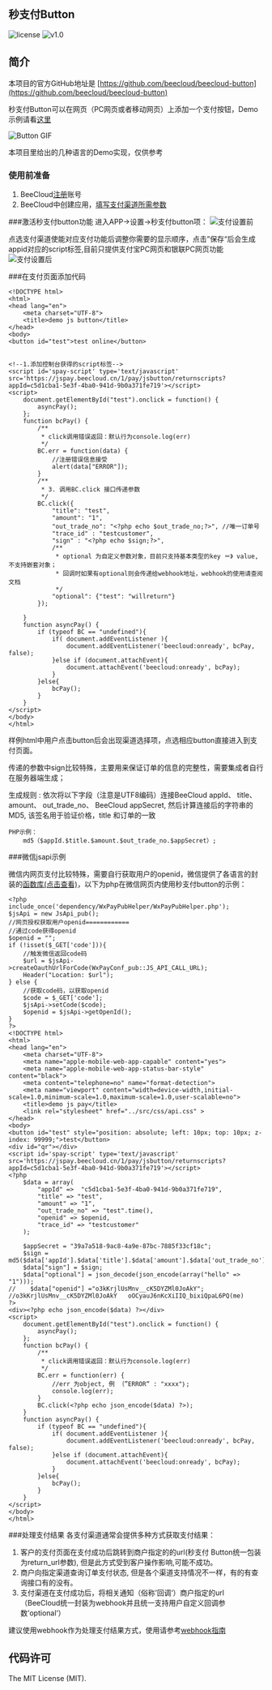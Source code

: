 ## 秒支付Button

![license](https://img.shields.io/badge/license-MIT-brightgreen.svg) ![v1.0](https://img.shields.io/badge/Version-v1.0-blue.svg)


## 简介

本项目的官方GitHub地址是 [https://github.com/beecloud/beecloud-button](https://github.com/beecloud/beecloud-button)

秒支付Button可以在网页（PC网页或者移动网页）上添加一个支付按钮，Demo示例请看[这里](https://beecloud.cn/activity/jsbutton/?index=4)

![Button GIF](http://7xavqo.com1.z0.glb.clouddn.com/button.gif)

本项目里给出的几种语言的Demo实现，仅供参考

### 使用前准备
1. BeeCloud[注册](http://beecloud.cn/register/)账号
2. BeeCloud中创建应用，[填写支付渠道所需参数](http://beecloud.cn/doc/payapply)

###激活秒支付button功能
进入APP->设置->秒支付button项：
![支付设置前](http://7xavqo.com1.z0.glb.clouddn.com/spay-button-before.png)

点选支付渠道使能对应支付功能后调整你需要的显示顺序，点击”保存“后会生成appid对应的script标签,目前只提供支付宝PC网页和银联PC网页功能
![支付设置后](http://7xavqo.com1.z0.glb.clouddn.com/spay-button-after.png)

###在支付页面添加代码

~~~
<!DOCTYPE html>
<html>
<head lang="en">
    <meta charset="UTF-8">
    <title>demo js button</title>
</head>
<body>
<button id="test">test online</button>


<!--1.添加控制台获得的script标签-->
<script id='spay-script' type='text/javascript' src='https://jspay.beecloud.cn/1/pay/jsbutton/returnscripts?appId=c5d1cba1-5e3f-4ba0-941d-9b0a371fe719'></script>
<script>
    document.getElementById("test").onclick = function() {
        asyncPay();
    };
    function bcPay() {
        /**
         * click调用错误返回：默认行为console.log(err)
         */
        BC.err = function(data) {
            //注册错误信息接受
            alert(data["ERROR"]);
        }
        /**
         * 3. 调用BC.click 接口传递参数
         */
        BC.click({
            "title": "test",
            "amount": "1",
            "out_trade_no": "<?php echo $out_trade_no;?>", //唯一订单号
            "trace_id" : "testcustomer",
            "sign" : "<?php echo $sign;?>",
            /**
             * optional 为自定义参数对象，目前只支持基本类型的key ＝》 value, 不支持嵌套对象；
             * 回调时如果有optional则会传递给webhook地址，webhook的使用请查阅文档
             */
            "optional": {"test": "willreturn"}
        });

    }
    function asyncPay() {
        if (typeof BC == "undefined"){
            if( document.addEventListener ){
                document.addEventListener('beecloud:onready', bcPay, false);
            }else if (document.attachEvent){
                document.attachEvent('beecloud:onready', bcPay);
            }
        }else{
            bcPay();
        }
    }
</script>
</body>
</html>
~~~

样例html中用户点击button后会出现渠道选择项，点选相应button直接进入到支付页面。

传递的参数中sign比较特殊，主要用来保证订单的信息的完整性，需要集成者自行在服务器端生成；

生成规则 : 依次将以下字段（注意是UTF8编码）连接BeeCloud appId、 title、 amount、 out_trade_no、 BeeCloud appSecret, 然后计算连接后的字符串的MD5, 该签名用于验证价格，title 和订单的一致

~~~
PHP示例：
	md5（$appId.$title.$amount.$out_trade_no.$appSecret）;
~~~

###微信jsapi示例

微信内网页支付比较特殊，需要自行获取用户的openid，微信提供了各语言的封装的[函数库(点击查看)](https://pay.weixin.qq.com/wiki/doc/api/native.php?chapter=11_1)，以下为php在微信网页内使用秒支付button的示例：

~~~
<?php
include_once('dependency/WxPayPubHelper/WxPayPubHelper.php');
$jsApi = new JsApi_pub();
//网页授权获取用户openid============
//通过code获得openid
$openid = "";
if (!isset($_GET['code'])){
    //触发微信返回code码
    $url = $jsApi->createOauthUrlForCode(WxPayConf_pub::JS_API_CALL_URL);
    Header("Location: $url");
} else {
    //获取code码，以获取openid
    $code = $_GET['code'];
    $jsApi->setCode($code);
    $openid = $jsApi->getOpenId();
}
?>
<!DOCTYPE html>
<html>
<head lang="en">
    <meta charset="UTF-8">
    <meta name="apple-mobile-web-app-capable" content="yes">
    <meta name="apple-mobile-web-app-status-bar-style" content="black">
    <meta content="telephone=no" name="format-detection">
    <meta name="viewport" content="width=device-width,initial-scale=1.0,minimum-scale=1.0,maximum-scale=1.0,user-scalable=no">
    <title>demo js pay</title>
    <link rel="stylesheet" href="../src/css/api.css" >
</head>
<body>
<button id="test" style="position: absolute; left: 10px; top: 10px; z-index: 99999;">test</button>
<div id="qr"></div>
<script id='spay-script' type='text/javascript' src='https://jspay.beecloud.cn/1/pay/jsbutton/returnscripts?appId=c5d1cba1-5e3f-4ba0-941d-9b0a371fe719'></script>
<?php
    $data = array(
        "appId" =>  "c5d1cba1-5e3f-4ba0-941d-9b0a371fe719",
        "title" => "test",
        "amount" => "1",
        "out_trade_no" => "test".time(),
        "openid" => $openid,
        "trace_id" => "testcustomer"
    );

    $appSecret = "39a7a518-9ac8-4a9e-87bc-7885f33cf18c";
    $sign = md5($data['appId'].$data['title'].$data['amount'].$data['out_trade_no'].$appSecret);
    $data["sign"] = $sign;
    $data["optional"] = json_decode(json_encode(array("hello" => "1")));
//    $data["openid"] ="o3kKrjlUsMnv__cK5DYZMl0JoAkY";   //o3kKrjlUsMnv__cK5DYZMl0JoAkY   oOCyauJ6nKcXiIIQ_bixiQpaL6PQ(me)
?>
<div><?php echo json_encode($data) ?></div>
<script>
    document.getElementById("test").onclick = function() {
        asyncPay();
    };
    function bcPay() {
        /**
         * click调用错误返回：默认行为console.log(err)
         */
        BC.err = function(err) {
            //err 为object, 例 ｛”ERROR“ : "xxxx"｝;
            console.log(err);
        }
        BC.click(<?php echo json_encode($data) ?>);
    }
    function asyncPay() {
        if (typeof BC == "undefined"){
            if( document.addEventListener ){
                document.addEventListener('beecloud:onready', bcPay, false);
            }else if (document.attachEvent){
                document.attachEvent('beecloud:onready', bcPay);
            }
        }else{
            bcPay();
        }
    }
</script>
</body>
</html>
~~~


###处理支付结果
各支付渠道通常会提供多种方式获取支付结果：
1. 客户的支付页面在支付成功后跳转到商户指定的的url(秒支付 Button统一包装为return_url参数), 但是此方式受到客户操作影响,可能不成功。
2. 商户向指定渠道查询订单支付状态, 但是各个渠道支持情况不一样，有的有查询接口有的没有。
3. 支付渠道在支付成功后，将相关通知（俗称’回调‘）商户指定的url（BeeCloud统一封装为webhook并且统一支持用户自定义回调参数’optional‘）

建议使用webhook作为处理支付结果方式，使用请参考[webhook指南](https://github.com/beecloud/beecloud-webhook)

## 代码许可
The MIT License (MIT).
